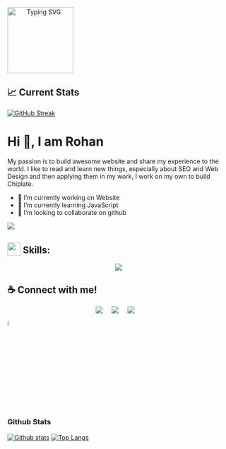 
<a href="https://rohansfolio.web.app/" align="center">
<img  data-original-height="711" data-original-width="1920" height="149" 
  src="https://readme-typing-svg.demolab.com?font=Rowdies&size=30&duration=8000&pause=50&color=C70039&width=435&lines=Code+to+Create%2C;Build+to+inspire."
  alt="Typing SVG" />
</a>



## :chart_with_upwards_trend: Current Stats

[![GitHub Streak](https://streak-stats.demolab.com?user=rohan26ir&hide_border=true&date_format=M%20j%5B%2C%20Y%5D)](https://git.io/streak-stats)


<!-- 

<p align="center">
  <img border="0" data-original-height="711" data-original-width="1920" height="149" src="https://blogger.googleusercontent.com/img/b/R29vZ2xl/AVvXsEjWjzl2pZfucZiUBtp4C4wp8_U7sjayEVM12ZC4QMnpxk9MzeyUBKpeJSD4jYmK4mSlXThniNLZn7qky82fe-D_OiXi_PFqs6dj2MUmWgGVd6nSH7s7eYVuq9Ot-iNmGzJQZmaiksyHKVzipjQSpUSkfK2T76K0We4N6rP5p_u0pUbCkkQvv1FhBlSsySjV/w400-h149/ezgif.com-animated-gif-maker.gif" width="400" />
</p>

-->

# Hi 👋, I am Rohan
My passion is to build awesome website and share my experience to the world. I like to read and learn new things, especially about SEO and Web Design and then applying them in my work, I work on my own to build Chiplate.

- 🔭 I’m currently working on Website 
- 🌱 I’m currently learning JavaScript 
- 👯 I’m looking to collaborate on github 

![](https://komarev.com/ghpvc/?username=roan26ir&abbreviated=true)

## <img src = "https://media2.giphy.com/media/QssGEmpkyEOhBCb7e1/giphy.gif?cid=ecf05e47a0n3gi1bfqntqmob8g9aid1oyj2wr3ds3mg700bl&rid=giphy.gif" width=30px valign="bottom"> Skills: 

<p align="center">
  <a href="https://rohansfolio.web.app/">
    <img src="https://skillicons.dev/icons?i=html,css,tailwind,js,npm,firebase,mongodb,express,react,nodejs,nextjs,git,github,vscode,vercel,vite" />
  </a>
</p>





<!-- https://github.com/tandpfun/skill-icons -->





## ☕ Connect with me!
<p align="center">
  <a href="mailto:rohan26ir@gmail.com?subject=Olá%20Bruno%20Tacca"><img src="https://img.shields.io/badge/gmail-%23D14836.svg?&style=for-the-badge&logo=gmail&logoColor=white" /></a>&nbsp;&nbsp;&nbsp;&nbsp;
  <a href="https://www.facebook.com/mahedul23/"><img src="https://img.shields.io/badge/facebook-%233B5998.svg?&style=for-the-badge&logo=facebook&logoColor=white" /></a>&nbsp;&nbsp;&nbsp;&nbsp;
  <a href="https://www.linkedin.com/in/rohan26ir/"><img src="https://img.shields.io/badge/linkedin-%230077B5.svg?&style=for-the-badge&logo=linkedin&logoColor=white" /></a>&nbsp;&nbsp;&nbsp;&nbsp;


 
  <summary> <img src="https://media1.giphy.com/media/v1.Y2lkPTc5MGI3NjExYzFhYzJkMmQ2MWQ3ZGY3MDhjZTE3MDI2Mzk3NzE1OWQyZTRlMmYwMCZjdD1z/iY8CRBdQXODJSCERIr/giphy.gif" width=5% valign="bottom"> <h3> Github Stats </h3> </summary>
  
  <a href="#">![Github stats](https://github-readme-stats.vercel.app/api?username=rohan26ir&theme=blueberry&count_private=true&hide_border=true&line_height=20)</a>
  <a href="#">![Top Langs](https://github-readme-stats.vercel.app/api/top-langs/?username=rohan26ir&layout=compact&theme=blueberry&count_private=true&hide_border=true)</a>



